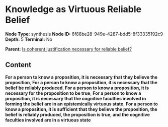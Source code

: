 # Knowledge as Virtuous Reliable Belief

**Node Type:** synthesis
**Node ID:** 6f88be28-949e-4287-bdd5-8f33335192c9
**Depth:** 5
**Terminal:** No

**Parent:** [Is coherent justification necessary for reliable belief?](is-coherent-justification-necessary-for-reliable-belief-antithesis-3eb260d0-a9d2-4b60-80fc-cc3d4ba629b9.md)

## Content

**For a person to know a proposition, it is necessary that they believe the proposition**, **For a person to know a proposition, it is necessary that the belief be reliably produced**, **For a person to know a proposition, it is necessary for the proposition to be true**, **For a person to know a proposition, it is necessary that the cognitive faculties involved in forming the belief are in an epistemically virtuous state**, **For a person to know a proposition, it is sufficient that they believe the proposition, the belief is reliably produced, the proposition is true, and the cognitive faculties involved are in a virtuous state**
